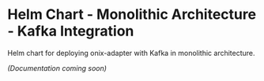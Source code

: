 # Helm Chart - Monolithic Architecture - Kafka Integration

Helm chart for deploying onix-adapter with Kafka in monolithic architecture.

*(Documentation coming soon)*

